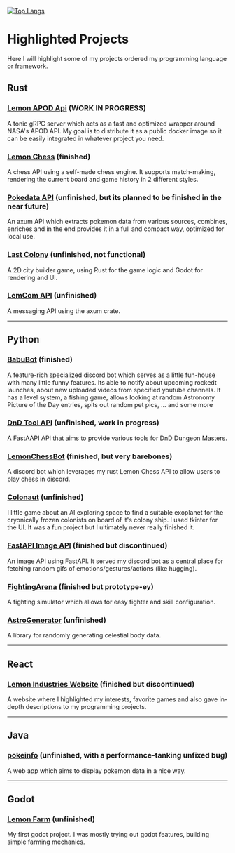 [![Top Langs](https://github-readme-stats.vercel.app/api/top-langs/?username=Zitronenjoghurt&langs_count=20&layout=pie&theme=catppuccin_mocha)](https://github.com/anuraghazra/github-readme-stats)

# Highlighted Projects
Here I will highlight some of my projects ordered my programming language or framework.

## Rust
### [Lemon APOD Api](https://github.com/Zitronenjoghurt/lemon-apod-api) (WORK IN PROGRESS)
A tonic gRPC server which acts as a fast and optimized wrapper around NASA's APOD API. My goal is to distribute it as a public docker image so it can be easily integrated in whatever project you need.

### [Lemon Chess](https://github.com/Zitronenjoghurt/lemon-chess) (finished)
A chess API using a self-made chess engine. It supports match-making, rendering the current board and game history in 2 different styles.

### [Pokedata API](https://github.com/Zitronenjoghurt/pokedata-api) (unfinished, but its planned to be finished in the near future)
An axum API which extracts pokemon data from various sources, combines, enriches and in the end provides it in a full and compact way, optimized for local use.

### [Last Colony](https://github.com/Zitronenjoghurt/LastColony) (unfinished, not functional)
A 2D city builder game, using Rust for the game logic and Godot for rendering and UI.

### [LemCom API](https://github.com/Zitronenjoghurt/lemcom-api) (unfinished)
A messaging API using the axum crate.

---

## Python
### [BabuBot](https://github.com/Zitronenjoghurt/BabuBot) (finished)
A feature-rich specialized discord bot which serves as a little fun-house with many little funny features. Its able to notify about upcoming rockedt launches, about new uploaded videos from specified youtube channels. It has a level system, a fishing game, allows looking at random Astronomy Picture of the Day entries, spits out random pet pics, ... and some more

### [DnD Tool API](https://github.com/Zitronenjoghurt/dnd-tool-api) (unfinished, work in progress)
A FastAAPI API that aims to provide various tools for DnD Dungeon Masters.

### [LemonChessBot](https://github.com/Zitronenjoghurt/LemonChessBot) (finished, but very barebones)
A discord bot which leverages my rust Lemon Chess API to allow users to play chess in discord.

### [Colonaut](https://github.com/Zitronenjoghurt/Colonaut) (unfinished)
I little game about an AI exploring space to find a suitable exoplanet for the cryonically frozen colonists on board of it's colony ship.
I used tkinter for the UI. It was a fun project but I ultimately never really finished it.

### [FastAPI Image API](https://github.com/Zitronenjoghurt/Lemon-Api-Fast) (finished but discontinued)
An image API using FastAPI. It served my discord bot as a central place for fetching random gifs of emotions/gestures/actions (like hugging).

### [FightingArena](https://github.com/Zitronenjoghurt/FightingArena) (finished but prototype-ey)
A fighting simulator which allows for easy fighter and skill configuration.

### [AstroGenerator](https://github.com/Zitronenjoghurt/AstroGenerator) (unfinished)
A library for randomly generating celestial body data.

---

## React
### [Lemon Industries Website](https://github.com/Zitronenjoghurt/lemon-industries-website) (finished but discontinued)
A website where I highlighted my interests, favorite games and also gave in-depth descriptions to my programming projects.

---

## Java
### [pokeinfo](https://github.com/Zitronenjoghurt/pokeinfo) (unfinished, with a performance-tanking unfixed bug)
A web app which aims to display pokemon data in a nice way.

---

## Godot
### [Lemon Farm](https://github.com/Zitronenjoghurt/LemonFarm) (unfinished)
My first godot project. I was mostly trying out godot features, building simple farming mechanics.
